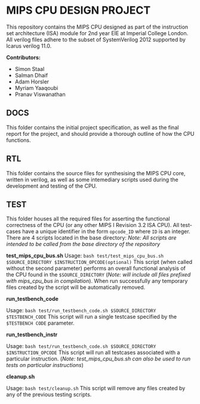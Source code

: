 MIPS CPU DESIGN PROJECT
=======================
This repository contains the MIPS CPU designed as part of the instruction set
architecture (ISA) module for 2nd year EIE at Imperial College London. All verilog
files adhere to the subset of SystemVerilog 2012 supported by Icarus verilog 11.0.

**Contributors:**
- Simon Staal
- Salman Dhaif
- Adam Horsler
- Myriam Yaaqoubi
- Pranav Viswanathan

DOCS
----
This folder contains the initial project specification, as well as the final
report for the project, and should provide a thorough outline of how the CPU
functions.

RTL
---
This folder contains the source files for synthesising the MIPS CPU core, written
in verilog, as well as some intemediary scripts used during the development
and testing of the CPU.

TEST
----
This folder houses all the required files for asserting the functional correctness
of the CPU (or any other MIPS I Revision 3.2 ISA CPU). All test-cases have a unique
identifier in the form `opcode_ID` where `ID` is an integer.
There are 4 scripts located in the base directory:
*Note: All scripts are intended to be called from the base directory of the repository*

**test_mips_cpu_bus.sh**
Usage: `bash test/test_mips_cpu_bus.sh $SOURCE_DIRECTORY $INSTRUCTION_OPCODE(optional)`
This script (when called without the second parameter) performs an overall functional
analysis of the CPU found in the `$SOURCE_DIRECTORY` (*Note: will include all files prefixed
with mips_cpu_bus in compilation*). When run successfully any temporary files created
by the script will be automatically removed.

**run_testbench_code**

Usage: `bash test/run_testbench_code.sh $SOURCE_DIRECTORY $TESTBENCH_CODE`
This script will run a single testcase specified by the `$TESTBENCH CODE` parameter.

**run_testbench_instr**

Usage: `bash test/run_testbench_code.sh $SOURCE_DIRECTORY $INSTRUCTION_OPCODE`
This script will run all testcases associated with a particular instruction.
(*Note: test_mips_cpu_bus.sh can also be used to run tests on particular instructions*)

**cleanup.sh**

Usage: `bash test/cleanup.sh`
This script will remove any files created by any of the previous testing scripts.
